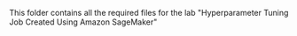 This folder contains all the required files for the lab "Hyperparameter Tuning Job Created Using Amazon SageMaker"
